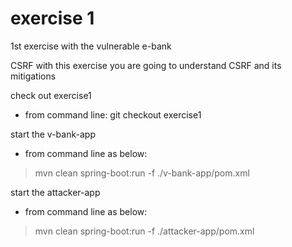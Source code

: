 # exercise 1
1st exercise with the vulnerable e-bank

CSRF with this exercise you are going to understand CSRF and its mitigations

check out exercise1 
- from command line: git checkout exercise1

start the v-bank-app
- from command line as below:
> mvn clean spring-boot:run -f ./v-bank-app/pom.xml

start the attacker-app
- from command line as below:
> mvn clean spring-boot:run -f ./attacker-app/pom.xml
